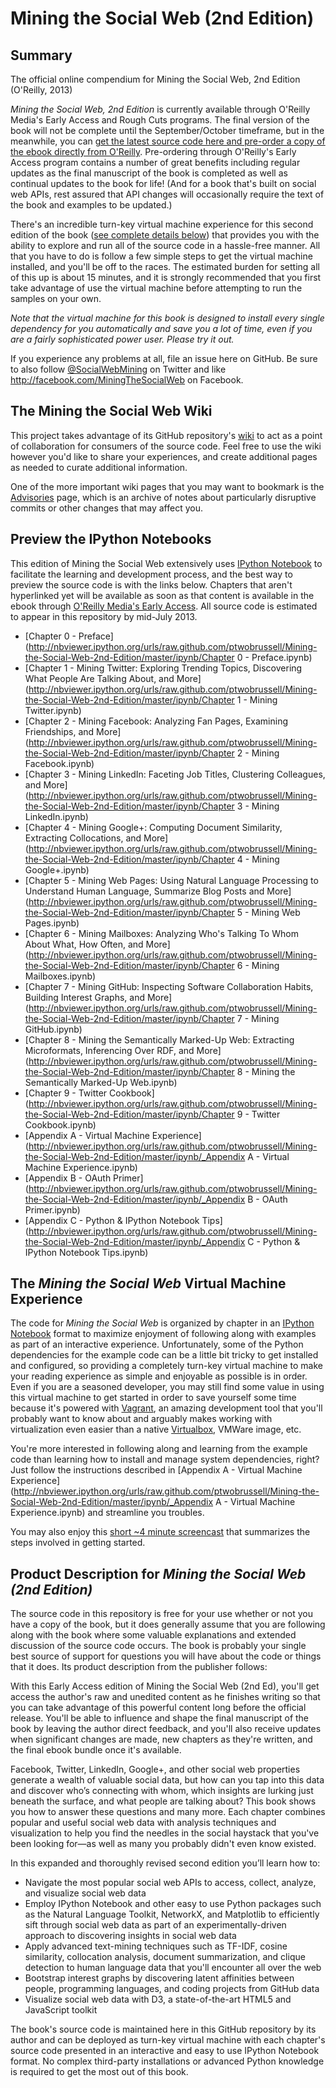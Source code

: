 Mining the Social Web (2nd Edition)
=================================

## Summary

The official online compendium for Mining the Social Web, 2nd Edition (O'Reilly, 2013)

_Mining the Social Web, 2nd Edition_ is currently available through O'Reilly Media's Early Access and Rough Cuts programs. The final version of the book will not be complete until the September/October timeframe, but in the meanwhile, you can [get the latest source code here and pre-order a copy of the ebook directly from O'Reilly](http://bit.ly/135dHfs). Pre-ordering through O'Reilly's Early Access program contains a number of great benefits including regular updates as the final manuscript of the book is completed as well as continual updates to the book for life! (And for a book that's built on social web APIs, rest assured that API changes will occasionally require the text of the book and examples to be updated.)

There's an incredible turn-key virtual machine experience for this second edition of the book ([see complete details below](#the-mining-the-social-web-virtual-machine-experience)) that provides you with the ability to explore and run all of the source code in a hassle-free manner. All that you have to do is follow a few simple steps to get the virtual machine installed, and you'll be off to the races. The estimated burden for setting all of this up is about 15 minutes, and it is strongly recommended that you first take advantage of use the virtual machine before attempting to run the samples on your own.

_Note that the virtual machine for this book is designed to install every single dependency for you automatically and save you a lot of time, even if you are a fairly sophisticated power user. Please try it out._

If you experience any problems at all, file an issue here on GitHub. Be sure to also follow [@SocialWebMining](http://twitter.com/socialwebmining) on Twitter and like http://facebook.com/MiningTheSocialWeb on Facebook.

## The Mining the Social Web Wiki

This project takes advantage of its GitHub repository's [wiki](https://github.com/ptwobrussell/Mining-the-Social-Web-2nd-Edition/wiki) to act as a point of collaboration for consumers of the source code. Feel free to use the wiki however you'd like to share your experiences, and create additional pages as needed to curate additional information.

One of the more important wiki pages that you may want to bookmark is the [Advisories](https://github.com/ptwobrussell/Mining-the-Social-Web-2nd-Edition/wiki/Advisories) page, which is an archive of notes about particularly  disruptive commits or other changes that may affect you.

## Preview the IPython Notebooks

This edition of Mining the Social Web extensively uses [IPython Notebook](http://ipython.org/notebook.html) to facilitate the learning and development process, and the best way to preview the source code is with the links below. Chapters that aren't hyperlinked yet will be available as soon as that content is available in the ebook through [O'Reilly Media's Early Access](http://bit.ly/135dHfs). All source code is estimated to appear in this repository by mid-July 2013.

* [Chapter 0 - Preface](http://nbviewer.ipython.org/urls/raw.github.com/ptwobrussell/Mining-the-Social-Web-2nd-Edition/master/ipynb/Chapter 0 - Preface.ipynb)
* [Chapter 1 - Mining Twitter: Exploring Trending Topics, Discovering What People Are Talking About, and More](http://nbviewer.ipython.org/urls/raw.github.com/ptwobrussell/Mining-the-Social-Web-2nd-Edition/master/ipynb/Chapter 1 - Mining Twitter.ipynb)
* [Chapter 2 - Mining Facebook: Analyzing Fan Pages, Examining Friendships, and More](http://nbviewer.ipython.org/urls/raw.github.com/ptwobrussell/Mining-the-Social-Web-2nd-Edition/master/ipynb/Chapter 2 - Mining Facebook.ipynb)
* [Chapter 3 - Mining LinkedIn: Faceting Job Titles, Clustering Colleagues, and More](http://nbviewer.ipython.org/urls/raw.github.com/ptwobrussell/Mining-the-Social-Web-2nd-Edition/master/ipynb/Chapter 3 - Mining LinkedIn.ipynb)
* [Chapter 4 - Mining Google+: Computing Document Similarity, Extracting Collocations, and More](http://nbviewer.ipython.org/urls/raw.github.com/ptwobrussell/Mining-the-Social-Web-2nd-Edition/master/ipynb/Chapter 4 - Mining Google+.ipynb)
* [Chapter 5 - Mining Web Pages: Using Natural Language Processing to Understand Human Language, Summarize Blog Posts and More](http://nbviewer.ipython.org/urls/raw.github.com/ptwobrussell/Mining-the-Social-Web-2nd-Edition/master/ipynb/Chapter 5 - Mining Web Pages.ipynb)
* [Chapter 6 - Mining Mailboxes: Analyzing Who's Talking To Whom About What, How Often, and More](http://nbviewer.ipython.org/urls/raw.github.com/ptwobrussell/Mining-the-Social-Web-2nd-Edition/master/ipynb/Chapter 6 - Mining Mailboxes.ipynb)
* [Chapter 7 - Mining GitHub: Inspecting Software Collaboration Habits, Building Interest Graphs, and More](http://nbviewer.ipython.org/urls/raw.github.com/ptwobrussell/Mining-the-Social-Web-2nd-Edition/master/ipynb/Chapter 7 - Mining GitHub.ipynb)
* [Chapter 8 - Mining the Semantically Marked-Up Web: Extracting Microformats, Inferencing Over RDF, and More](http://nbviewer.ipython.org/urls/raw.github.com/ptwobrussell/Mining-the-Social-Web-2nd-Edition/master/ipynb/Chapter 8 - Mining the Semantically Marked-Up Web.ipynb)
* [Chapter 9 - Twitter Cookbook](http://nbviewer.ipython.org/urls/raw.github.com/ptwobrussell/Mining-the-Social-Web-2nd-Edition/master/ipynb/Chapter 9 - Twitter Cookbook.ipynb)
* [Appendix A - Virtual Machine Experience](http://nbviewer.ipython.org/urls/raw.github.com/ptwobrussell/Mining-the-Social-Web-2nd-Edition/master/ipynb/_Appendix A - Virtual Machine Experience.ipynb)
* [Appendix B - OAuth Primer](http://nbviewer.ipython.org/urls/raw.github.com/ptwobrussell/Mining-the-Social-Web-2nd-Edition/master/ipynb/_Appendix B - OAuth Primer.ipynb)
* [Appendix C - Python & IPython Notebook Tips](http://nbviewer.ipython.org/urls/raw.github.com/ptwobrussell/Mining-the-Social-Web-2nd-Edition/master/ipynb/_Appendix C - Python & IPython Notebook Tips.ipynb)

## The _Mining the Social Web_ Virtual Machine Experience

The code for _Mining the Social Web_ is organized by chapter in an [IPython Notebook](http://ipython.org/notebook.html) format to maximize enjoyment of following along with examples as part of an interactive experience. Unfortunately, some of the Python dependencies for the example code can be a little bit tricky to get installed and configured, so providing a completely turn-key virtual machine to make your reading experience as simple and enjoyable as possible is in order. Even if you are a seasoned developer, you may still find some value in using this virtual machine to get started in order to save yourself some time because it's powered with [Vagrant](http://vagrantup.com/), an amazing development tool that you'll probably want to know about and arguably makes working with virtualization even easier than a native [Virtualbox](http://www.virtualbox.org/), VMWare image, etc.  

You're more interested in following along and learning from the example code than learning how to install and manage system dependencies, right? Just follow the instructions described in  [Appendix A - Virtual Machine Experience](http://nbviewer.ipython.org/urls/raw.github.com/ptwobrussell/Mining-the-Social-Web-2nd-Edition/master/ipynb/_Appendix A - Virtual Machine Experience.ipynb) and streamline you troubles.

You may also enjoy this [short ~4 minute screencast](https://www.youtube.com/watch?v=0m0PI9TGf3w) that summarizes the steps involved in getting started.

## Product Description for _Mining the Social Web (2nd Edition)_

The source code in this repository is free for your use whether or not you have a copy of the book, but it does generally assume that you are following along with the book where some valuable explanations and extended discussion of the source code occurs. The book is probably your single best source of support for questions you will have about the code or things that it does. Its product description from the publisher follows:

With this Early Access edition of Mining the Social Web (2nd Ed), you'll get access the author's raw and unedited content as he finishes writing so that you can take advantage of this powerful content long before the official release. You'll be able to influence and shape the final manuscript of the book by leaving the author direct feedback, and you'll also receive updates when significant changes are made, new chapters as they're written, and the final ebook bundle once it's available.

Facebook, Twitter, LinkedIn, Google+, and other social web properties generate a wealth of valuable social data, but how can you tap into this data and discover who’s connecting with whom, which insights are lurking just beneath the surface, and what people are talking about? This book shows you how to answer these questions and many more. Each chapter combines popular and useful social web data with analysis techniques and visualization to help you find the needles in the social haystack that you've been looking for—as well as many you probably didn't even know existed. 

In this expanded and thoroughly revised second edition you’ll learn how to:

* Navigate the most popular social web APIs to access, collect, analyze, and visualize social web data
* Employ IPython Notebook and other easy to use Python packages such as the Natural Language Toolkit, NetworkX, and Matplotlib to efficiently sift through social web data as part of an experimentally-driven approach to discovering insights in social web data
* Apply advanced text-mining techniques such as TF-IDF, cosine similarity, collocation analysis, document summarization, and clique detection to human language data that you'll encounter all over the web
* Bootstrap interest graphs by discovering latent affinities between people, programming languages, and coding projects from GitHub data
* Visualize social web data with D3, a state-of-the-art HTML5 and JavaScript toolkit

The book's source code is maintained here in this GitHub repository by its author and can be deployed as turn-key virtual machine with each chapter's source code presented in an interactive and easy to use IPython Notebook format. No complex third-party installations or advanced Python knowledge is required to get the most out of this book.
